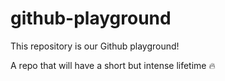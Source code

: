 # github-playground

This repository is our Github playground! 

A repo that will have a short but intense lifetime :fire:
